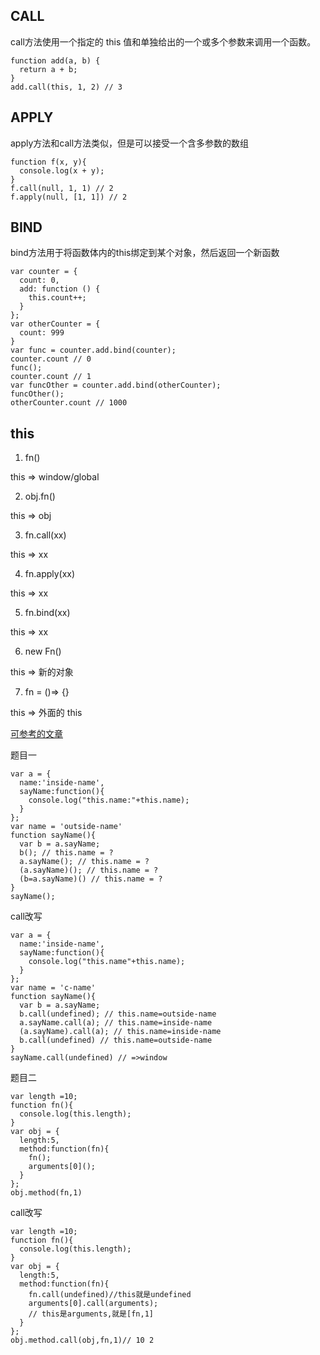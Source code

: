 ## CALL

call方法使用一个指定的 this 值和单独给出的一个或多个参数来调用一个函数。

```
function add(a, b) {
  return a + b;
}
add.call(this, 1, 2) // 3
```
## APPLY

apply方法和call方法类似，但是可以接受一个含多参数的数组

```
function f(x, y){
  console.log(x + y);
}
f.call(null, 1, 1) // 2
f.apply(null, [1, 1]) // 2
```
## BIND

bind方法用于将函数体内的this绑定到某个对象，然后返回一个新函数

```
var counter = {
  count: 0,
  add: function () {
    this.count++;
  }
};
var otherCounter = {
  count: 999
}
var func = counter.add.bind(counter);
counter.count // 0
func();
counter.count // 1
var funcOther = counter.add.bind(otherCounter);
funcOther();
otherCounter.count // 1000
```
## this

1. fn()

this => window/global

2. obj.fn()

this => obj

3. fn.call(xx)

this => xx

4. fn.apply(xx)

this => xx

5. fn.bind(xx)

this => xx

6. new Fn()

this => 新的对象

7. fn = ()=> {}

this => 外面的 this

[可参考的文章](https://zhuanlan.zhihu.com/p/23804247)

题目一

```
var a = {
  name:'inside-name',
  sayName:function(){
    console.log("this.name:"+this.name);
  }
};
var name = 'outside-name'
function sayName(){
  var b = a.sayName;
  b(); // this.name = ?
  a.sayName(); // this.name = ?
  (a.sayName)(); // this.name = ?
  (b=a.sayName)() // this.name = ?
}
sayName();
```
call改写

```
var a = {
  name:'inside-name',
  sayName:function(){
    console.log("this.name"+this.name);
  }
};
var name = 'c-name'
function sayName(){
  var b = a.sayName;
  b.call(undefined); // this.name=outside-name
  a.sayName.call(a); // this.name=inside-name
  (a.sayName).call(a); // this.name=inside-name
  b.call(undefined) // this.name=outside-name
}
sayName.call(undefined) // =>window
```
题目二

```
var length =10;
function fn(){
  console.log(this.length);
}
var obj = {
  length:5,
  method:function(fn){
    fn();
    arguments[0]();
  }
};
obj.method(fn,1)
```
call改写

```
var length =10;
function fn(){
  console.log(this.length);
}
var obj = {
  length:5,
  method:function(fn){
    fn.call(undefined)//this就是undefined
    arguments[0].call(arguments);
    // this是arguments,就是[fn,1]
  }
};
obj.method.call(obj,fn,1)// 10 2
```

